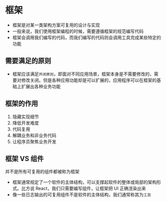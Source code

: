 # 框架

- 框架是对某一类架构方案可复用的设计与实现
- 一般来说，我们使用框架编程的时候，需要遵循框架的规范编写代码
- 框架会调用我们编写的代码，而我们编写的代码则会调用工具完成某些特定的功能

## 需要满足的原则

- 框架应该满足`开闭原则`，即面对不同应用场景，框架本身是不需要修改的，需要对修改关闭。但是各种应用功能却是可以扩展的，应用程序可以在框架的基础上扩展出各种业务功能

## 框架的作用

1. 隐藏实现细节
2. 降低开发难度
3. 代码复用
4. 解耦业务和非业务代码
5. 让程序员聚焦业务开发

## 框架 VS 组件

并不是所有可复用的组件都被称为框架

- 框架通常规定了一个软件的主体结构，可以支撑起软件的整体或局部的架构形式。比方说 React，我们只需要编写组件，让框架把 UI 正确渲染出来
- 像一些日志输出的可复用组件不是软件的主体结构，我们通常称其为`工具`
